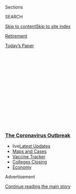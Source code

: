 <div id="app">

<div>

<div>

<div>

<div class="NYTAppHideMasthead css-1q2w90k e1suatyy0">

<div class="section css-ui9rw0 e1suatyy2">

<div class="css-eph4ug er09x8g0">

<div class="css-6n7j50">

</div>

<span class="css-1dv1kvn">Sections</span>

<div class="css-10488qs">

<span class="css-1dv1kvn">SEARCH</span>

</div>

[Skip to content](#site-content)[Skip to site
index](#site-index)

</div>

<div id="masthead-section-label" class="css-1wr3we4 eaxe0e00">

[Retirement](https://www.nytimes3xbfgragh.onion/topic/subject/retirement)

</div>

<div class="css-10698na e1huz5gh0">

</div>

</div>

<div id="masthead-bar-one" class="section hasLinks css-15hmgas e1csuq9d3">

<div class="css-uqyvli e1csuq9d0">

</div>

<div class="css-1uqjmks e1csuq9d1">

</div>

<div class="css-9e9ivx">

[](https://myaccount.nytimes3xbfgragh.onion/auth/login?response_type=cookie&client_id=vi)

</div>

<div class="css-1bvtpon e1csuq9d2">

[Today’s
Paper](https://www.nytimes3xbfgragh.onion/section/todayspaper)

</div>

</div>

</div>

</div>

<div data-aria-hidden="false">

<div id="site-content" data-role="main">

<div>

<div class="css-1aor85t" style="opacity:0.000000001;z-index:-1;visibility:hidden">

<div class="css-1hqnpie">

<div class="css-epjblv">

<span class="css-17xtcya">[Retirement](/topic/subject/retirement)</span><span class="css-x15j1o">|</span><span class="css-fwqvlz">Coronavirus
Is Closing Social Security Offices. Here’s How to Get Benefit
Help.</span>

</div>

<div class="css-k008qs">

<div class="css-1iwv8en">

<span class="css-18z7m18"></span>

<div>

</div>

</div>

<span class="css-1n6z4y">https://nyti.ms/2Wm1byI</span>

<div class="css-1705lsu">

<div class="css-4xjgmj">

<div class="css-4skfbu" data-role="toolbar" data-aria-label="Social Media Share buttons, Save button, and Comments Panel with current comment count" data-testid="share-tools">

  - 
  - 
  - 
  - 
    
    <div class="css-6n7j50">
    
    </div>

  - 

</div>

</div>

</div>

</div>

</div>

</div>

<div class="css-13pd83m">

<div class="css-l9svim">

### [<span class="css-pa1jbp"><span class="css-1rxm0ex">The Coronavirus</span><span class="css-1rxm0ex"> Outbreak</span></span>](https://www.nytimes3xbfgragh.onion/news-event/coronavirus?name=styln-coronavirus-markets&region=TOP_BANNER&variant=undefined&block=storyline_menu_recirc&action=click&pgtype=Article&impression_id=c4c84340-e3a1-11ea-b662-63e62169161f)

  - <span class="css-ousu42"><span class="css-12clwdu">live</span>[Latest
    Updates](https://www.nytimes3xbfgragh.onion/2020/08/21/world/covid-19-coronavirus.html?name=styln-coronavirus-markets&region=TOP_BANNER&variant=undefined&block=storyline_menu_recirc&action=click&pgtype=Article&impression_id=c4c84341-e3a1-11ea-b662-63e62169161f)</span>
  - <span class="css-ousu42">[Maps and
    Cases](https://www.nytimes3xbfgragh.onion/interactive/2020/us/coronavirus-us-cases.html?name=styln-coronavirus-markets&region=TOP_BANNER&variant=undefined&block=storyline_menu_recirc&action=click&pgtype=Article&impression_id=c4c86a50-e3a1-11ea-b662-63e62169161f)</span>
  - <span class="css-ousu42">[Vaccine
    Tracker](https://www.nytimes3xbfgragh.onion/interactive/2020/science/coronavirus-vaccine-tracker.html?name=styln-coronavirus-markets&region=TOP_BANNER&variant=undefined&block=storyline_menu_recirc&action=click&pgtype=Article&impression_id=c4c86a51-e3a1-11ea-b662-63e62169161f)</span>
  - <span class="css-ousu42">[Colleges
    Closing](https://www.nytimes3xbfgragh.onion/2020/08/19/us/colleges-closing-covid.html?name=styln-coronavirus-markets&region=TOP_BANNER&variant=undefined&block=storyline_menu_recirc&action=click&pgtype=Article&impression_id=c4c86a52-e3a1-11ea-b662-63e62169161f)</span>
  - <span class="css-ousu42">[Economy](https://www.nytimes3xbfgragh.onion/live/2020/08/20/business/stock-market-today-coronavirus?name=styln-coronavirus-markets&region=TOP_BANNER&variant=undefined&block=storyline_menu_recirc&action=click&pgtype=Article&impression_id=c4c86a53-e3a1-11ea-b662-63e62169161f)</span>

</div>

</div>

<div id="top-wrapper" class="css-1sy8kpn">

<div id="top-slug" class="css-l9onyx">

Advertisement

</div>

[Continue reading the main
story](#after-top)

<div class="ad top-wrapper" style="text-align:center;height:100%;display:block;min-height:250px">

<div id="top" class="place-ad" data-position="top" data-size-key="top">

</div>

</div>

<div id="after-top">

</div>

</div>

<div>

<div id="sponsor-wrapper" class="css-1hyfx7x">

<div id="sponsor-slug" class="css-19vbshk">

Supported by

</div>

[Continue reading the main
story](#after-sponsor)

<div id="sponsor" class="ad sponsor-wrapper" style="text-align:center;height:100%;display:block">

</div>

<div id="after-sponsor">

</div>

</div>

<div class="css-186x18t">

retiring

</div>

<div class="css-1vkm6nb ehdk2mb0">

# Coronavirus Is Closing Social Security Offices. Here’s How to Get Benefit Help.

</div>

The Social Security Administration has more than 1,200 offices that
serve thousands of beneficiaries every day.

<div class="css-79elbk" data-testid="photoviewer-wrapper">

<div class="css-z3e15g" data-testid="photoviewer-wrapper-hidden">

</div>

<div class="css-1a48zt4 ehw59r15" data-testid="photoviewer-children">

![<span class="css-16f3y1r e13ogyst0" data-aria-hidden="true">People
waited — in a carefully spaced line — for the Social Security office in
the East Village of Manhattan to open on
Monday.</span><span class="css-cnj6d5 e1z0qqy90" itemprop="copyrightHolder"><span class="css-1ly73wi e1tej78p0">Credit...</span><span><span>Joshua
Bright for The New York
Times</span></span></span>](https://static01.graylady3jvrrxbe.onion/images/2020/03/17/business/17RETIRE-01/merlin_170580171_c8ffb508-07b5-4f24-94ac-f23a85a7a1e3-articleLarge.jpg?quality=75&auto=webp&disable=upscale)

</div>

</div>

<div class="css-18e8msd">

<div class="css-vp77d3 epjyd6m0">

<div class="css-1baulvz">

By <span class="css-1baulvz last-byline" itemprop="name">Mark
Miller</span>

</div>

</div>

  - March 17,
    2020

  - 
    
    <div class="css-4xjgmj">
    
    <div class="css-d8bdto" data-role="toolbar" data-aria-label="Social Media Share buttons, Save button, and Comments Panel with current comment count" data-testid="share-tools">
    
      - 
      - 
      - 
      - 
        
        <div class="css-6n7j50">
        
        </div>
    
      - 
    
    </div>
    
    </div>

</div>

</div>

<div class="section meteredContent css-1r7ky0e" name="articleBody" itemprop="articleBody">

<div class="css-1fanzo5 StoryBodyCompanionColumn">

<div class="css-53u6y8">

The Social Security Administration operates a vast network of more than
1,200 offices around the country that help thousands of Americans every
day with applications for retirement, disability and Medicare benefits.

No more.

Starting Tuesday, Social Security’s field office network will be closed
to the public in most situations until further notice because of the
coronavirus public health crisis, [administration officials
said](https://www.ssa.gov/news/press/releases/2020/#3-2020-2). Offices
that hear disability insurance appeals also are closed.

Service will continue to be available via the agency’s toll-free line,
(800) 772-1213, and its [website](https://www.ssa.gov/onlineservices/).
Payments to more than 69 million Social Security beneficiaries are not
affected.

Social Security announced late on Monday afternoon that field offices
would be closed, with most employees working from home. That means most
routine services — helping with benefit claims, checking the status of
an application or appeal or requesting a replacement Social Security
card — will be handled only through the agency’s toll-free line and
website.

</div>

</div>

<div class="css-1fanzo5 StoryBodyCompanionColumn">

<div class="css-53u6y8">

Field offices will only offer in-person assistance on a very short list
of crucial services. These include reinstatement of benefits in dire
circumstances; assistance to people with severe disabilities, blindness
or terminal illnesses; and people in dire need of eligibility decisions
for Supplemental Security Income or Medicaid eligibility related to work
status. Those seeking these services must call in
advance.

<div id="NYT_MAIN_CONTENT_1_REGION" class="css-9tf9ac">

<div>

<div id="styln-covid-updates-markets" class="section interactive-content interactive-size-medium css-1ftcdic">

<div class="css-17ih8de interactive-body">

<div id="styln-briefing-block">

<div class="briefing-block-header-section">

# [Latest Updates: The Coronavirus Outbreak and the Economy](https://www.nytimes3xbfgragh.onion/live/2020/08/20/business/stock-market-today-coronavirus?action=click&pgtype=Article&state=default&region=MAIN_CONTENT_1&context=storylines_live_updates)

</div>

<div class="briefing-block-lb-items">

<div class="briefing-block-update-time">

[21h
ago](https://www.nytimes3xbfgragh.onion/live/2020/08/20/business/stock-market-today-coronavirus?action=click&pgtype=Article&state=default&region=MAIN_CONTENT_1&context=storylines_live_updates#american-airlines-to-stop-flights-to-15-cities-after-government-aid-ends)

</div>

<div>

[American Airlines to stop flights to 15 cities after government aid
ends.](https://www.nytimes3xbfgragh.onion/live/2020/08/20/business/stock-market-today-coronavirus?action=click&pgtype=Article&state=default&region=MAIN_CONTENT_1&context=storylines_live_updates#american-airlines-to-stop-flights-to-15-cities-after-government-aid-ends)

</div>

<div class="briefing-block-update-time">

[22h
ago](https://www.nytimes3xbfgragh.onion/live/2020/08/20/business/stock-market-today-coronavirus?action=click&pgtype=Article&state=default&region=MAIN_CONTENT_1&context=storylines_live_updates#without-school-plays-and-assemblies-a-technicians-livelihood-withers)

</div>

<div>

[Without school plays and assemblies, a technician’s livelihood
withers.](https://www.nytimes3xbfgragh.onion/live/2020/08/20/business/stock-market-today-coronavirus?action=click&pgtype=Article&state=default&region=MAIN_CONTENT_1&context=storylines_live_updates#without-school-plays-and-assemblies-a-technicians-livelihood-withers)

</div>

<div class="briefing-block-update-time">

[22h
ago](https://www.nytimes3xbfgragh.onion/live/2020/08/20/business/stock-market-today-coronavirus?action=click&pgtype=Article&state=default&region=MAIN_CONTENT_1&context=storylines_live_updates#finding-a-job-after-a-long-search-but-settling-for-less-pay)

</div>

<div>

[Finding a job after a long search, but settling for less
pay.](https://www.nytimes3xbfgragh.onion/live/2020/08/20/business/stock-market-today-coronavirus?action=click&pgtype=Article&state=default&region=MAIN_CONTENT_1&context=storylines_live_updates#finding-a-job-after-a-long-search-but-settling-for-less-pay)

</div>

</div>

<div class="briefing-block-footer">

<div class="briefing-block-footer-meta">

[See more
updates](https://www.nytimes3xbfgragh.onion/live/2020/08/20/business/stock-market-today-coronavirus?action=click&pgtype=Article&state=default&region=MAIN_CONTENT_1&context=storylines_live_updates)

</div>

<div class="briefing-block-briefinglinks">

<span>More live coverage:</span>
[Global](https://www.nytimes3xbfgragh.onion/2020/08/21/world/covid-19-coronavirus.html?action=click&pgtype=Article&state=default&region=MAIN_CONTENT_1&context=storylines_live_updates)

</div>

</div>

</div>

</div>

</div>

</div>

</div>

The decision to close offices came after several days of withering
criticism from the unions that represent Social Security employees. The
unions argued that keeping the offices open was a threat to the public’s
health and that of the agency’s work force of 61,000.

Years of [budget
cuts](https://www.nytimes3xbfgragh.onion/2018/11/21/business/social-security-service-backlog-delays.html)
have led to long wait times in Social Security field offices, many of
which see several hundred people daily. Visitors often experience long
waits in rooms filled with dozens of people — most often, seniors and
disabled people, who are among those most at risk from the virus.

Cleaning of the offices is minimal, said Richard Couture, spokesman for
the American Federation of Government Employees councils, which
represent Social Security employees. The offices have computer keyboards
in self-help kiosks, which are infrequently sanitized, he said, that the
agency has encouraged people to use for faster service.

“The offices are petri dishes,” Mr. Couture said. “People are sitting
there for a long time, magnifying and multiplying the risk of infection
for everyone there, and to people on the outside.” The Social Security
Administration could not be immediately reached for comment on
sanitation in its field offices.

</div>

</div>

<div class="css-1fanzo5 StoryBodyCompanionColumn">

<div class="css-53u6y8">

Current Social Security leadership has been skeptical of remote work
arrangements.

In November, it terminated a work-from-home pilot program that allowed
12,500 employees to work remotely one day per week. As the coronavirus
crisis has unfolded, a small number of offices were closed in areas
experiencing a high number of infections, and a limited amount of remote
work was permitted. Employees at some Social Security sites, including
back office operations, were [still reporting for
work](https://www.nytimes3xbfgragh.onion/2020/03/16/us/politics/coronavirus-government-work.html)
Tuesday.

But the agency had not announced plans to shutter its field office
network until midafternoon Monday, when it held a conference call with
union leadership.

## How to get Social Security help

**If you need to visit** a local Social Security office for in-person
services, call the office to request an appointment. You can find the
closest office using an [office locator
tool](https://secure.ssa.gov/ICON/main.jsp) on the Social Security
[website](https://www.ssa.gov/coronavirus/), where the agency is also
providing updates and information on services.

**If you already have an office appointment** or disability appeal
scheduled, Social Security will contact you by phone to reschedule or to
handle the matter by phone. The agency cautions that this call may come
from a private phone number, not a government phone. That’s because not
all employees have government-issued phones that can be used for
business from remote locations, Mr. Couture said.

Social Security generally only contacts people who have recently applied
for benefits, or to update the records of those who are receiving
benefits, a spokeswoman says. The agency also calls people who have
requested a callback, including those with scheduled appointments. The
agency will never call to tell you that your Social Security number has
been suspended or to demand payments or ask for credit card information.

The number of Social Security identity theft phone scams has been
rising, with robocalls and live callers posing as government employees.
The agency generally [reaches out by
mail](https://faq.ssa.gov/en-US/Topic/article/KA-10018) and will call
only if you’ve just recently applied for benefits or have requested a
callback.

Social Security fields 75 million calls annually, and long wait times
are typical. Getting through can be difficult — in 2018, 15 percent of
callers heard a busy signal, according to the National Council of Social
Security Management Associations, an organization of field office and
telecommunications service center managers.

</div>

</div>

<div class="css-1fanzo5 StoryBodyCompanionColumn">

<div class="css-53u6y8">

**Social Security is asking callers** to the toll-free line to “please
be patient,” and cautions that phone representatives will be focusing on
urgent requests, such as missed benefit payments, address and
direct-deposit changes, and scheduling phone appointments.

**The agency is urging the public** to conduct business whenever
possible online, and many people do just that: more than half of
retirement and disability benefit claims are filed online. You will need
to [set up an account](https://www.ssa.gov/onlineservices/) on the site,
which allows you to apply for benefits, check the status of applications
and appeals, request replacement Social Security cards and download your
current statement of benefits. The website also has a section with
[frequently asked questions](https://faq.ssa.gov/en-US/).

**If you need to enroll in Medicare,** free counseling is available from
the national network of State Health Insurance Assistance Programs,
known as SHIP. Availability of services “will vary by state and
potentially even county,” according to Alicia Jones, who runs SHIP in
Nebraska and is chairwoman of a national committee of SHIP managers. She
suggests calling your local SHIP office to check on availability. Find
your [state SHIP here](https://www.shiptacenter.org/).

The nonprofit Medicare Rights Center runs a free national Medicare help
line, which can be reached at (800) 333-4114.

</div>

</div>

<div>

</div>

</div>

<div>

</div>

<div>

</div>

<div>

</div>

<div>

<div id="bottom-wrapper" class="css-1ede5it">

<div id="bottom-slug" class="css-l9onyx">

Advertisement

</div>

[Continue reading the main
story](#after-bottom)

<div id="bottom" class="ad bottom-wrapper" style="text-align:center;height:100%;display:block;min-height:90px">

</div>

<div id="after-bottom">

</div>

</div>

</div>

</div>

</div>

## Site Index

<div>

</div>

## Site Information Navigation

  - [© <span>2020</span> <span>The New York Times
    Company</span>](https://help.nytimes3xbfgragh.onion/hc/en-us/articles/115014792127-Copyright-notice)

<!-- end list -->

  - [NYTCo](https://www.nytco.com/)
  - [Contact
    Us](https://help.nytimes3xbfgragh.onion/hc/en-us/articles/115015385887-Contact-Us)
  - [Work with us](https://www.nytco.com/careers/)
  - [Advertise](https://nytmediakit.com/)
  - [T Brand Studio](http://www.tbrandstudio.com/)
  - [Your Ad
    Choices](https://www.nytimes3xbfgragh.onion/privacy/cookie-policy#how-do-i-manage-trackers)
  - [Privacy](https://www.nytimes3xbfgragh.onion/privacy)
  - [Terms of
    Service](https://help.nytimes3xbfgragh.onion/hc/en-us/articles/115014893428-Terms-of-service)
  - [Terms of
    Sale](https://help.nytimes3xbfgragh.onion/hc/en-us/articles/115014893968-Terms-of-sale)
  - [Site
    Map](https://spiderbites.nytimes3xbfgragh.onion)
  - [Help](https://help.nytimes3xbfgragh.onion/hc/en-us)
  - [Subscriptions](https://www.nytimes3xbfgragh.onion/subscription?campaignId=37WXW)

</div>

</div>

</div>

</div>
